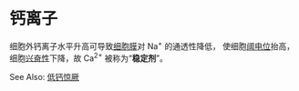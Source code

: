 # 钙离子

细胞外钙离子水平升高可导致[细胞膜](细胞膜.md)对 Na<sup>+</sup> 的通透性降低，
使细胞[阈电位](阈电位.md)抬高，细胞[兴奋性](兴奋性.md)下降，故 Ca<sup>2+</sup> 被称为“**稳定剂**”。

See Also: [低钙惊厥](低钙惊厥.md)
